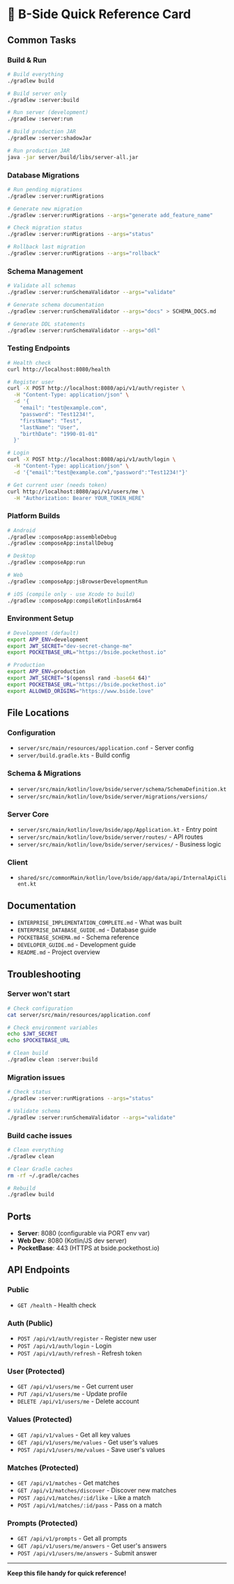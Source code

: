 # 🚀 B-Side Quick Reference Card

## Common Tasks

### Build & Run

```bash
# Build everything
./gradlew build

# Build server only
./gradlew :server:build

# Run server (development)
./gradlew :server:run

# Build production JAR
./gradlew :server:shadowJar

# Run production JAR
java -jar server/build/libs/server-all.jar
```

### Database Migrations

```bash
# Run pending migrations
./gradlew :server:runMigrations

# Generate new migration
./gradlew :server:runMigrations --args="generate add_feature_name"

# Check migration status
./gradlew :server:runMigrations --args="status"

# Rollback last migration
./gradlew :server:runMigrations --args="rollback"
```

### Schema Management

```bash
# Validate all schemas
./gradlew :server:runSchemaValidator --args="validate"

# Generate schema documentation
./gradlew :server:runSchemaValidator --args="docs" > SCHEMA_DOCS.md

# Generate DDL statements
./gradlew :server:runSchemaValidator --args="ddl"
```

### Testing Endpoints

```bash
# Health check
curl http://localhost:8080/health

# Register user
curl -X POST http://localhost:8080/api/v1/auth/register \
  -H "Content-Type: application/json" \
  -d '{
    "email": "test@example.com",
    "password": "Test1234!",
    "firstName": "Test",
    "lastName": "User",
    "birthDate": "1990-01-01"
  }'

# Login
curl -X POST http://localhost:8080/api/v1/auth/login \
  -H "Content-Type: application/json" \
  -d '{"email":"test@example.com","password":"Test1234!"}'

# Get current user (needs token)
curl http://localhost:8080/api/v1/users/me \
  -H "Authorization: Bearer YOUR_TOKEN_HERE"
```

### Platform Builds

```bash
# Android
./gradlew :composeApp:assembleDebug
./gradlew :composeApp:installDebug

# Desktop
./gradlew :composeApp:run

# Web
./gradlew :composeApp:jsBrowserDevelopmentRun

# iOS (compile only - use Xcode to build)
./gradlew :composeApp:compileKotlinIosArm64
```

### Environment Setup

```bash
# Development (default)
export APP_ENV=development
export JWT_SECRET="dev-secret-change-me"
export POCKETBASE_URL="https://bside.pockethost.io"

# Production
export APP_ENV=production
export JWT_SECRET="$(openssl rand -base64 64)"
export POCKETBASE_URL="https://bside.pockethost.io"
export ALLOWED_ORIGINS="https://www.bside.love"
```

## File Locations

### Configuration
- `server/src/main/resources/application.conf` - Server config
- `server/build.gradle.kts` - Build config

### Schema & Migrations
- `server/src/main/kotlin/love/bside/server/schema/SchemaDefinition.kt`
- `server/src/main/kotlin/love/bside/server/migrations/versions/`

### Server Core
- `server/src/main/kotlin/love/bside/app/Application.kt` - Entry point
- `server/src/main/kotlin/love/bside/server/routes/` - API routes
- `server/src/main/kotlin/love/bside/server/services/` - Business logic

### Client
- `shared/src/commonMain/kotlin/love/bside/app/data/api/InternalApiClient.kt`

## Documentation

- `ENTERPRISE_IMPLEMENTATION_COMPLETE.md` - What was built
- `ENTERPRISE_DATABASE_GUIDE.md` - Database guide
- `POCKETBASE_SCHEMA.md` - Schema reference
- `DEVELOPER_GUIDE.md` - Development guide
- `README.md` - Project overview

## Troubleshooting

### Server won't start
```bash
# Check configuration
cat server/src/main/resources/application.conf

# Check environment variables
echo $JWT_SECRET
echo $POCKETBASE_URL

# Clean build
./gradlew clean :server:build
```

### Migration issues
```bash
# Check status
./gradlew :server:runMigrations --args="status"

# Validate schema
./gradlew :server:runSchemaValidator --args="validate"
```

### Build cache issues
```bash
# Clean everything
./gradlew clean

# Clear Gradle caches
rm -rf ~/.gradle/caches

# Rebuild
./gradlew build
```

## Ports

- **Server**: 8080 (configurable via PORT env var)
- **Web Dev**: 8080 (Kotlin/JS dev server)
- **PocketBase**: 443 (HTTPS at bside.pockethost.io)

## API Endpoints

### Public
- `GET /health` - Health check

### Auth (Public)
- `POST /api/v1/auth/register` - Register new user
- `POST /api/v1/auth/login` - Login
- `POST /api/v1/auth/refresh` - Refresh token

### User (Protected)
- `GET /api/v1/users/me` - Get current user
- `PUT /api/v1/users/me` - Update profile
- `DELETE /api/v1/users/me` - Delete account

### Values (Protected)
- `GET /api/v1/values` - Get all key values
- `GET /api/v1/users/me/values` - Get user's values
- `POST /api/v1/users/me/values` - Save user's values

### Matches (Protected)
- `GET /api/v1/matches` - Get matches
- `GET /api/v1/matches/discover` - Discover new matches
- `POST /api/v1/matches/:id/like` - Like a match
- `POST /api/v1/matches/:id/pass` - Pass on a match

### Prompts (Protected)
- `GET /api/v1/prompts` - Get all prompts
- `GET /api/v1/users/me/answers` - Get user's answers
- `POST /api/v1/users/me/answers` - Submit answer

---

**Keep this file handy for quick reference!**
